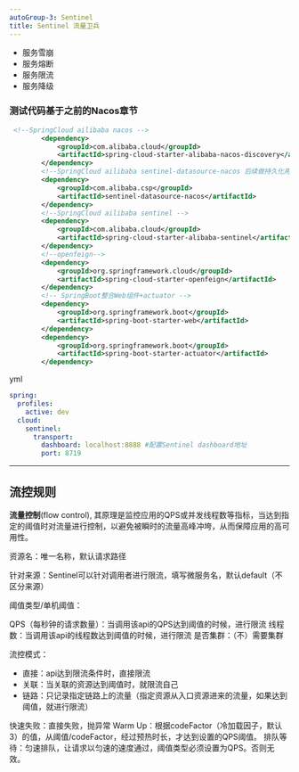 ```yaml
---
autoGroup-3: Sentinel
title: Sentinel 流量卫兵
---
```


* 服务雪崩
* 服务熔断
* 服务限流
* 服务降级

### 测试代码基于之前的Nacos章节

```xml
 <!--SpringCloud ailibaba nacos -->
        <dependency>
            <groupId>com.alibaba.cloud</groupId>
            <artifactId>spring-cloud-starter-alibaba-nacos-discovery</artifactId>
        </dependency>
        <!--SpringCloud ailibaba sentinel-datasource-nacos 后续做持久化用到-->
        <dependency>
            <groupId>com.alibaba.csp</groupId>
            <artifactId>sentinel-datasource-nacos</artifactId>
        </dependency>
        <!--SpringCloud ailibaba sentinel -->
        <dependency>
            <groupId>com.alibaba.cloud</groupId>
            <artifactId>spring-cloud-starter-alibaba-sentinel</artifactId>
        </dependency>
        <!--openfeign-->
        <dependency>
            <groupId>org.springframework.cloud</groupId>
            <artifactId>spring-cloud-starter-openfeign</artifactId>
        </dependency>
        <!-- SpringBoot整合Web组件+actuator -->
        <dependency>
            <groupId>org.springframework.boot</groupId>
            <artifactId>spring-boot-starter-web</artifactId>
        </dependency>
        <dependency>
            <groupId>org.springframework.boot</groupId>
            <artifactId>spring-boot-starter-actuator</artifactId>
        </dependency>
```

yml

```yml
spring:
  profiles:
    active: dev
  cloud:
    sentinel:
      transport:
        dashboard: localhost:8888 #配置Sentinel dashboard地址
        port: 8719
```

-----

## 流控规则

**流量控制**(flow control), 其原理是监控应用的QPS或并发线程数等指标，当达到指定的阈值时对流量进行控制，以避免被瞬时的流量高峰冲垮，从而保障应用的高可用性。

资源名：唯一名称，默认请求路径

针对来源：Sentinel可以针对调用者进行限流，填写微服务名，默认default（不区分来源）

阈值类型/单机阈值：

QPS（每秒钟的请求数量）：当调用该api的QPS达到阈值的时候，进行限流
线程数：当调用该api的线程数达到阈值的时候，进行限流
是否集群：（不）需要集群

流控模式：

* 直接：api达到限流条件时，直接限流
* 关联：当关联的资源达到阈值时，就限流自己
* 链路：只记录指定链路上的流量（指定资源从入口资源进来的流量，如果达到阈值，就进行限流）

快速失败：直接失败，抛异常
Warm Up：根据codeFactor（冷加载因子，默认3）的值，从阈值/codeFactor，经过预热时长，才达到设置的QPS阈值。
排队等待：匀速排队，让请求以匀速的速度通过，阈值类型必须设置为QPS。否则无效。
